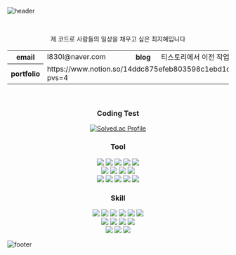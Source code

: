  
![header](https://capsule-render.vercel.app/api?type=venom&height=200&text=%20지혜's%20github&fontSize=70&color=20:003741,80:C8B69D,100:400000&stroke=29715E)

<br>
<div align="center">
  
제 코드로 사람들의 일상을 채우고 싶은 최지혜입니다 
<table>
  <tr>
    <th>email</th>
    <td>l830l@naver.com</td>
    <th>blog</th>
    <td>티스토리에서 이전 작업 중</td>
  </tr>
  <tr>
   <th>portfolio</th>
    <td colspan="3">https://www.notion.so/14ddc875efeb803598c1ebd1c36c5f6a?pvs=4</td>
  </tr>
</table>
<br>

### Coding Test
[![Solved.ac Profile](http://mazassumnida.wtf/api/v2/generate_badge?boj=principle950)](https://solved.ac/principle950/)

### Tool
<span>
  <img src="https://img.shields.io/badge/Adobe-FF0000?style=flat&logo=adobe&logoColor=FFFFFF"/>
</span>
<span>
  <img src="https://img.shields.io/badge/Adobe Photoshop-182B8B?style=flat&logo=adobephotoshop&logoColor=FFFFFF"/></span>
<span>
  <img src="https://img.shields.io/badge/Adobe Illustrator-DD8100?style=flat&logo=adobeillustrator&logoColor=FFFFFF"/>
</span>
<span>
  <img src="https://img.shields.io/badge/Adobe XD-CE00AF?style=flat&logo=adobexd&logoColor=FFFFFF"/>
</span>
<span>
  <img src="https://img.shields.io/badge/Figma-F24E1E?style=flat&logo=figma&logoColor=FFFFFF"/>
</span>
<br>
<span>
  <img src="https://img.shields.io/badge/Git-F05032?style=flat&logo=git&logoColor=FFFFFF"/>
</span>
<span>
  <img src="https://img.shields.io/badge/GitHub-181717?style=flat&logo=github&logoColor=FFFFFF"/>
</span>
<span>
  <img src="https://img.shields.io/badge/GNU Bash-4EAA25?style=flat&logo=gnubash&logoColor=FFFFFF"/>
</span>
<span>
  <img src="https://img.shields.io/badge/Git Extension-212121?style=flat&logo=gitextensions&logoColor=FFFFFF"/>
</span>
<br>
<span>
  <img src="https://img.shields.io/badge/Visual Studio-5C2D91?style=flat&logo=visualstudio&logoColor=FFFFFF"/>
</span>
<span>
  <img src="https://img.shields.io/badge/Visual Studio Code-007ACC?style=flat&logo=visualstudiocode&logoColor=FFFFFF"/>
</span>
<span>
  <img src="https://img.shields.io/badge/Eclipse IDE-2C2255?style=flat&logo=eclipseide&logoColor=FFFFFF"/>
</span>
<span>
  <img src="https://img.shields.io/badge/Spring-6DB33F?style=flat&logo=spring&logoColor=FFFFFF"/>
</span>
<span>
  <img src="https://img.shields.io/badge/IntelliJ IDEA-000000?style=flat&logo=intellijidea&logoColor=FFFFFF"/>
</span>
<br>

### Skill
<span>
  <img src="https://img.shields.io/badge/Html5-E34F26?style=flat&logo=html5&logoColor=FFFFFF"/>
</span>
<span>
  <img src="https://img.shields.io/badge/CSS-1572B6?style=flat&logo=css3&logoColor=FFFFFF"/>
</span>
<span>
  <img src="https://img.shields.io/badge/Java Script-BF8B41?style=flat&logo=javascript&logoColor=FFFFFF"/>
</span>
<span>
  <img src="https://img.shields.io/badge/React-00ABDA?style=flat&logo=react&logoColor=FFFFFF"/>
</span>
<span>
  <img src="https://img.shields.io/badge/JSP-003741?style=flat&logo=jsp&logoColor=FFFFFF"/>
</span>
<span>
  <img src="https://img.shields.io/badge/Thymeleaf-005F0F?style=flat&logo=thymeleaf&logoColor=FFFFFF"/>
</span>
<br>

<span>
  <img src="https://img.shields.io/badge/mySql-4479A1?style=flat&logo=mysql&logoColor=FFFFFF"/>
</span>
<span>
  <img src="https://img.shields.io/badge/Oracle-F80000?style=flat&logo=oracle&logoColor=FFFFFF"/>
</span>
<span>
  <img src="https://img.shields.io/badge/mybatis-003741?style=flat&logo=mybatis&logoColor=FFFFFF"/>
</span>
<span>
  <img src="https://img.shields.io/badge/JPA-003741?style=flat&logo=jpa&logoColor=FFFFFF"/>
</span>
<br>

<span>
  <img src="https://img.shields.io/badge/JAVA-003741?style=flat&logo=java&logoColor=FFFFFF"/>
</span>
<span>
  <img src="https://img.shields.io/badge/Spring Boot-6DB33F?style=flat&logo=springboot&logoColor=FFFFFF"/>
</span>
<span>
  <img src="https://img.shields.io/badge/Gradle-02303A?style=flat&logo=gradle&logoColor=FFFFFF"/>
</span>

</div>

![footer](https://capsule-render.vercel.app/api?section=footer&reversal=true&type=waving&height=200&text=%20Thank%20you&fontSize=36&color=20:003741,80:C8B69D,100:400000&stroke=29715E&animation=fadeIn&fontAlignY=70)
